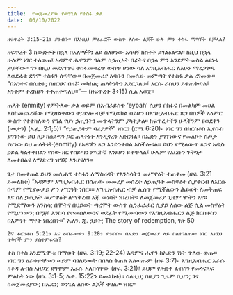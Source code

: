 ```yaml
---
title:  የመጀመሪያው የወንጌል የተስፋ ቃል
date:  06/10/2022
---
```


`ዘፍጥረት 3:15-21ን ያንብቡ። በእነዚህ ምዕራፎች ውስጥ ለሰው ልጆች ሁሉ ምን ተስፋ ማግኘት ይቻላል?`

ዘፍጥረት 3 ከውድቀት በኋላ በአለማችን ለይ ስለሆነው አሳዛኝ ክስተት ይገልፅልናል። ከዚህ በኋላ ሁሉም ነገር ተለወጠ፤ አዳምና ሔዋንም ዓለም ከኃጢአት በፊትና በኋላ ምን እንደምትመስል ልዩነቱ ታያቸው። ግን በዚህ መደናገጥና ተስፋመቁረጥ ውስጥ ሆነው ሳለ እግዚአብሔር ለአሁኑ ማረጋገጫ ለወደፊቱ ደግሞ ተስፋን ሰጣቸው። በመጀመሪያ እባቡን በመሲሁ መምጣት የተስፋ ቃል ረገመው። “በአንተና በሴቲቱ; በዘርህና በዘሯ መካከል; ጠላትነትን አደርጋለሁ፤ እርሱ ራስህን ይቀጠቅጣል፤ አንተም ተረከዙን ትቀጠቅጣለህ።”— (ዘፍጥረት 3፥15) ሲል አወጀ።

ጠላት (enmity) የምትለው ቃል ወይም በእብራይስጥ ‘eybah’ ሲሆን በክፉና በመልካም መሀል እስከመጨረሻው የሚዘልቀውን ተጋድሎ ብቻ የሚወክል ሳይሆን በእግዚአብሔር ጸጋ በሰዎች አዕምሮ ውስጥ የተተከለውን የግል የሆነ ኃጢዓትን መጥላትንም ያካትታል። ከፍጥረታችን ሁላችንም የወደቅን (ሙታን) (ኤፌ. 2:1;5)፤ “የኃጢዓትም ባሪያዎች” ነበርን (ሮሜ 6:20)። ነገር ግን በክርስቶስ ኢየሱስ ያገኘነው ይህ ጸጋ ከሰይጣን ጋር ጠላትነት እንዲኖረን አድርጓል። በኤድን ያገኘነውና የመለኮት ስጦታ የሆነው ይህ ጠላትነት(enmity) የአዳኙን ጸጋ እንድንቀበል አስችሎናል። ይህን የሚለውጥ ጸጋና አዲስ ኃይል ካልተቀበልን የሰው ዘር የሰይጣን ምርኮኛ እንደሆነ ይቀጥላል፤ ሁሌም የእርሱን ጉትጎታ ለመቀበልና ለማድረግ ዝግጁ እንሆናለን።

ጌታ በመቀጠል ይህን መሲሐዊ ተስፋን ለማስረዳት የእንስሳትን መሥዋዕት ተጠቀመ (ዘፍ. 3:21 ይመልከቱ) “አዳምም እግዚአብሔር በሰጠው መመሪያ መሰረት ለኃጢዓት መስዋዕት ሲያቀርብ ለእርሱ በጣም የሚያሠቃይ ሥነ ሥርዓት ነበር።። እግዚአብሔር ብቻ ሊሰጥ የሚችለውን ሕይወት ለመቅጠፍ እና ስለ ኃጢአት መሥዋዕት ለማቅረብ እጁ መነሳት ነበረበት። ለመጀመሪያ ጊዜም ሞትን አየ። የሚደማውን እንስሳ; በሞትና በህይወት ጣረሞት ውስጥ ሲንፈራፈር ሲያይ ለሰው ልጅ ሲል መስዋዕት የሚሆነውን; በሟቹ እንስሳ የተመሰለውንና ወደፊት የሚመጣውን የእግዚአብሔርን ልጅ ክርስቶስን በእምነት ማየት ነበረበት።” ኤለን. ጂ. ኋይት; The story of redemption, ገጽ 50

`2ኛ ቆሮንቶስ 5:21ን እና ዕብራውያን 9:28ን ያንብቡ። በኤድን መጀመሪያ ላይ ስለተገለጠው ነገር እነኚህ ጥቅሶች ምን ያስተምሩናል?`

ቀስ በቀስ እንደሚሞቱ በማወቅ (ዘፍ. 3:19; 22-24) አዳምና ሔዋን ከኤድን ገነት ጥለው ወጡ። ነገር ግን ዕራቁታቸውን ወይም ባገለደሙት በበለስ ቅጠል አልወጡም (ዘፍ 3:7)። እግዚአብሔር እራሱ ከቆዳ ልብስ አዘጋጀ ደግሞም እራሱ አለበሳቸው (ዘፍ. 3:21)፤ ይህም የጽድቅ ልብስን የመጎናጸፍ ምልክት ነው (ዘካ. 3:1-5; ሉቃ. 15:22ን ይመልከቱ)። ስለዚህ; በዚያን ጊዜም ቢሆን; ገና ከመጀመሪያው; በኤደን; ወንጌል ለሰው ልጆች ተገልጦ ነበር።